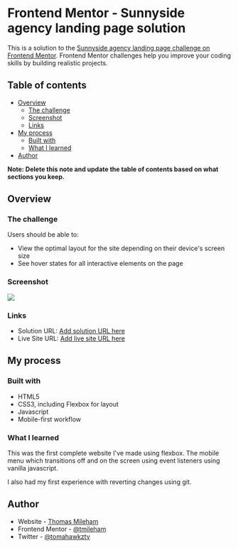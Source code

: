 # Frontend Mentor - Sunnyside agency landing page solution

This is a solution to the [Sunnyside agency landing page challenge on Frontend Mentor](https://www.frontendmentor.io/challenges/sunnyside-agency-landing-page-7yVs3B6ef). Frontend Mentor challenges help you improve your coding skills by building realistic projects.

## Table of contents

- [Overview](#overview)
  - [The challenge](#the-challenge)
  - [Screenshot](#screenshot)
  - [Links](#links)
- [My process](#my-process)
  - [Built with](#built-with)
  - [What I learned](#what-i-learned)
- [Author](#author)

**Note: Delete this note and update the table of contents based on what sections you keep.**

## Overview

### The challenge

Users should be able to:

- View the optimal layout for the site depending on their device's screen size
- See hover states for all interactive elements on the page

### Screenshot

![](./screenshot.jpg)

### Links

- Solution URL: [Add solution URL here](https://github.com/tmileham/Sunnyside-Agency)
- Live Site URL: [Add live site URL here](https://tmileham.github.io/Sunnyside-Agency/)

## My process

### Built with

- HTML5
- CSS3, including Flexbox for layout
- Javascript
- Mobile-first workflow

### What I learned

This was the first complete website I've made using flexbox. The mobile menu which transitions off and on the screen using event listeners using vanilla javascript.

I also had my first experience with reverting changes using git.

## Author

- Website - [Thomas Mileham](https://comingsoon)
- Frontend Mentor - [@tmileham](https://www.frontendmentor.io/profile/tmileham)
- Twitter - [@tomahawkztv](https://www.twitter.com/tomahawkztv)
